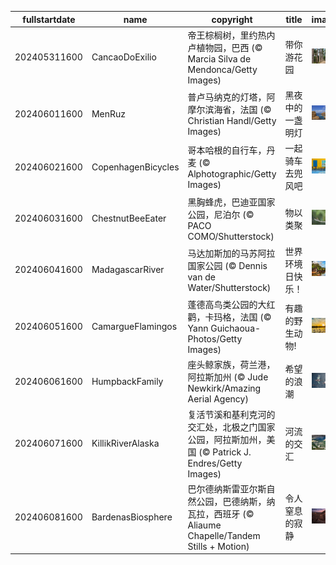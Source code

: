 |fullstartdate|name|copyright|title|image|
|--|--|--|--|--|
202405311600|CancaoDoExilio|帝王棕榈树，里约热内卢植物园，巴西 (© Marcia Silva de Mendonca/Getty Images)|带你游花园|![](/zh-CN/2024/06/202405311600CancaoDoExilio.jpg)|
202406011600|MenRuz|普卢马纳克的灯塔，阿摩尔滨海省，法国 (© Christian Handl/Getty Images)|黑夜中的一盏明灯|![](/zh-CN/2024/06/202406011600MenRuz.jpg)|
202406021600|CopenhagenBicycles|哥本哈根的自行车，丹麦 (© Alphotographic/Getty Images)|一起骑车去兜风吧|![](/zh-CN/2024/06/202406021600CopenhagenBicycles.jpg)|
202406031600|ChestnutBeeEater|黑胸蜂虎，巴迪亚国家公园，尼泊尔 (© PACO COMO/Shutterstock)|物以类聚|![](/zh-CN/2024/06/202406031600ChestnutBeeEater.jpg)|
202406041600|MadagascarRiver|马达加斯加的马苏阿拉国家公园 (© Dennis van de Water/Shutterstock)|世界环境日快乐！|![](/zh-CN/2024/06/202406041600MadagascarRiver.jpg)|
202406051600|CamargueFlamingos|蓬德高鸟类公园的大红鹳，卡玛格，法国 (© Yann Guichaoua-Photos/Getty Images)|有趣的野生动物!|![](/zh-CN/2024/06/202406051600CamargueFlamingos.jpg)|
202406061600|HumpbackFamily|座头鲸家族，荷兰港，阿拉斯加州 (© Jude Newkirk/Amazing Aerial Agency)|希望的浪潮|![](/zh-CN/2024/06/202406061600HumpbackFamily.jpg)|
202406071600|KillikRiverAlaska|复活节溪和基利克河的交汇处，北极之门国家公园，阿拉斯加州，美国 (© Patrick J. Endres/Getty Images)|河流的交汇|![](/zh-CN/2024/06/202406071600KillikRiverAlaska.jpg)|
202406081600|BardenasBiosphere|巴尔德纳斯雷亚尔斯自然公园，巴德纳斯，纳瓦拉，西班牙 (© Aliaume Chapelle/Tandem Stills + Motion)|令人窒息的寂静|![](/zh-CN/2024/06/202406081600BardenasBiosphere.jpg)|
